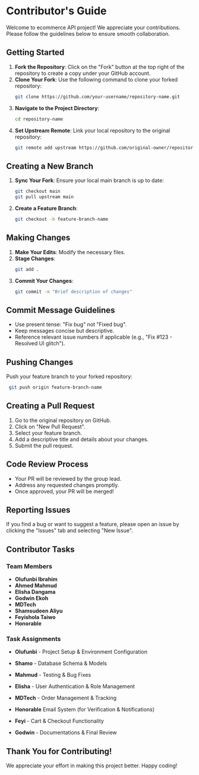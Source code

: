# Contributor's Guide

Welcome to ecommerce API project! We appreciate your contributions. Please follow the guidelines below to ensure smooth collaboration.

## Getting Started

1. **Fork the Repository**: Click on the "Fork" button at the top right of the repository to create a copy under your GitHub account.
2. **Clone Your Fork**: Use the following command to clone your forked repository:
   ```sh
   git clone https://github.com/your-username/repository-name.git
   ```
3. **Navigate to the Project Directory**:
   ```sh
   cd repository-name
   ```
4. **Set Upstream Remote**: Link your local repository to the original repository:
   ```sh
   git remote add upstream https://github.com/original-owner/repository-name.git
   ```

## Creating a New Branch

1. **Sync Your Fork**: Ensure your local main branch is up to date:
   ```sh
   git checkout main
   git pull upstream main
   ```
2. **Create a Feature Branch**:
   ```sh
   git checkout -b feature-branch-name
   ```

## Making Changes

1. **Make Your Edits**: Modify the necessary files.
2. **Stage Changes**:
   ```sh
   git add .
   ```
3. **Commit Your Changes**:
   ```sh
   git commit -m "Brief description of changes"
   ```

## Commit Message Guidelines

- Use present tense: "Fix bug" not "Fixed bug".
- Keep messages concise but descriptive.
- Reference relevant issue numbers if applicable (e.g., "Fix #123 - Resolved UI glitch").

## Pushing Changes

Push your feature branch to your forked repository:

```sh
 git push origin feature-branch-name
```

## Creating a Pull Request

1. Go to the original repository on GitHub.
2. Click on "New Pull Request".
3. Select your feature branch.
4. Add a descriptive title and details about your changes.
5. Submit the pull request.

## Code Review Process

- Your PR will be reviewed by the group lead.
- Address any requested changes promptly.
- Once approved, your PR will be merged!

## Reporting Issues

If you find a bug or want to suggest a feature, please open an issue by clicking the "Issues" tab and selecting "New Issue".

## Contributor Tasks

### Team Members

- **Olufunbi Ibrahim**
- **Ahmed Mahmud**
- **Elisha Dangama**
- **Godwin Ekoh**
- **MDTech**
- **Shamsudeen Aliyu**
- **Feyishola Taiwo**
- **Honorable**

### Task Assignments

- **Olufunbi** - Project Setup & Environment Configuration
- **Shamo** - Database Schema & Models
- **Mahmud** - Testing & Bug Fixes
- **Elisha** - User Authentication & Role Management
- **MDTech** - Order Management & Tracking
- **Honorable** Email System (for Verification & Notifications)

- **Feyi** - Cart & Checkout Functionality
- **Godwin** - Documentations & Final Review

## Thank You for Contributing!

We appreciate your effort in making this project better. Happy coding!
